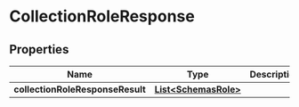# CollectionRoleResponse

## Properties
Name | Type | Description | Notes
------------ | ------------- | ------------- | -------------
**collectionRoleResponseResult** | [**List&lt;SchemasRole&gt;**](SchemasRole.md) |  |  [optional]
